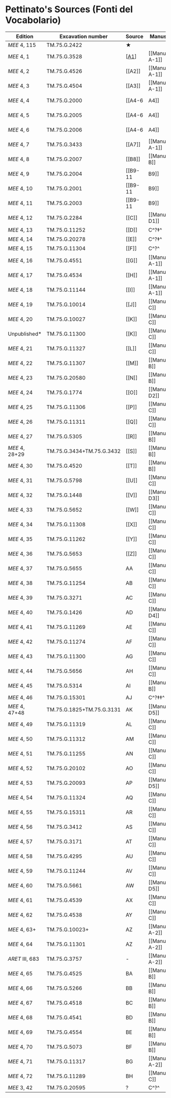 # Pettinato's Sources (Fonti del Vocabolario)

|    Edition     |     Excavation number     | Source |     Manuscript     | Bonechi |
| -------------- | ------------------------- | ------ | ------------------ | ------- |
| *MEE* 4, 115   | TM.75.G.2422              | ★      |                     | EBK-A   |
| *MEE* 4, 1     | TM.75.G.3528              | [[A1]]   | [[Manuscript A-1]]  | EBL<sub>2</sub>  |
| *MEE* 4, 2     | TM.75.G.4526              | [[A2]]   | [[Manuscript A-1]]  | EBL<sub>2</sub>  |
| *MEE* 4, 3     | TM.75.G.4504              | [[A3]]   | [[Manuscript A-1]]  | EBL<sub>2</sub>  |
| *MEE* 4, 4     | TM.75.G.2000              | [[A4-6|A4]]   | [[Manuscript A-1]]  | EBL<sub>2</sub>  |
| *MEE* 4, 5     | TM.75.G.2005              | [[A4-6|A4]]   | [[Manuscript A-1]]  | EBL<sub>2</sub>  |
| *MEE* 4, 6     | TM.75.G.2006              | [[A4-6|A4]]   | [[Manuscript A-1]]  | EBL<sub>2</sub>  |
| *MEE* 4, 7     | TM.75.G.3433              | [[A7]]   | [[Manuscript A-1]]  | EBL<sub>2</sub>  |
| *MEE* 4, 8     | TM.75.G.2007              | [[B8]]   | [[Manuscript B]]    | EBL<sub>4</sub>  |
| *MEE* 4, 9     | TM.75.G.2004              | [[B9-11|B9]]   | [[Manuscript B]]    | EBL<sub>4</sub>  |
| *MEE* 4, 10    | TM.75.G.2001              | [[B9-11|B9]]   | [[Manuscript B]]    | EBL<sub>4</sub>  |
| *MEE* 4, 11    | TM.75.G.2003              | [[B9-11|B9]]   | [[Manuscript B]]    | EBL<sub>4</sub>  |
| *MEE* 4, 12    | TM.75.G.2284              | [[C]]      | [[Manuscript D1]]   | EBL<sub>1a</sub> |
| *MEE* 4, 13    | TM.75.G.11252             | [[D]]      | C^?‡^               | EBL<sub>3a</sub> |
| *MEE* 4, 14    | TM.75.G.20278             | [[E]]      | C^?‡^               | EBL<sub>3a</sub> |
| *MEE* 4, 15    | TM.75.G.11304             | [[F]]      | C^?^                | EBL<sub>3a</sub> |
| *MEE* 4, 16    | TM.75.G.4551              | [[G]]      | [[Manuscript A-1]]  | EBL<sub>2</sub>  |
| *MEE* 4, 17    | TM.75.G.4534              | [[H]]      | [[Manuscript A-1]]  | EBL<sub>2</sub>  |
| *MEE* 4, 18    | TM.75.G.11144             | [[I]]      | [[Manuscript A-1]]  | EBL<sub>2</sub>  |
| *MEE* 4, 19    | TM.75.G.10014             | [[J]]      | [[Manuscript C]]    | EBL<sub>3a</sub> |
| *MEE* 4, 20    | TM.75.G.10027             | [[K]]      | [[Manuscript C]]    | EBL<sub>3a</sub> |
| Unpublished*   | TM.75.G.11300             | [[K]]      | [[Manuscript C]]    | EBL<sub>3a</sub> |
| *MEE* 4, 21    | TM.75.G.11327             | [[L]]      | [[Manuscript C]]    | EBL<sub>3a</sub> |
| *MEE* 4, 22    | TM.75.G.11307             | [[M]]      | [[Manuscript B]]    | EBL<sub>4</sub>  |
| *MEE* 4, 23    | TM.75.G.20580             | [[N]]      | [[Manuscript B]]    | EBL<sub>4</sub>  |
| *MEE* 4, 24    | TM.75.G.1774              | [[O]]      | [[Manuscript D2]]   | EBL<sub>1b</sub> |
| *MEE* 4, 25    | TM.75.G.11306             | [[P]]      | [[Manuscript C]]    | EBL<sub>3a</sub> |
| *MEE* 4, 26    | TM.75.G.11311             | [[Q]]      | [[Manuscript C]]    | EBL<sub>3a</sub> |
| *MEE* 4, 27    | TM.75.G.5305              | [[R]]      | [[Manuscript B]]    | EBL<sub>4</sub>  |
| *MEE* 4, 28+29 | TM.75.G.3434+TM.75.G.3432 | [[S]]      | [[Manuscript B]]    | EBL<sub>4</sub>  |
| *MEE* 4, 30    | TM.75.G.4520              | [[T]]      | [[Manuscript B]]    | EBL<sub>4</sub>  |
| *MEE* 4, 31    | TM.75.G.5798              | [[U]]      | [[Manuscript C]]    | EBL<sub>3a</sub> |
| *MEE* 4, 32    | TM.75.G.1448              | [[V]]      | [[Manuscript D3]]   | EBL<sub>1c</sub> |
| *MEE* 4, 33    | TM.75.G.5652              | [[W]]      | [[Manuscript C]]    | EBL<sub>3a</sub> |
| *MEE* 4, 34    | TM.75.G.11308             | [[X]]      | [[Manuscript C]]    | EBL<sub>3a</sub> |
| *MEE* 4, 35    | TM.75.G.11262             | [[Y]]      | [[Manuscript C]]    | EBL<sub>3a</sub> |
| *MEE* 4, 36    | TM.75.G.5653              | [[Z]]      | [[Manuscript C]]    | EBL<sub>3a</sub> |
| *MEE* 4, 37    | TM.75.G.5655              | AA     | [[Manuscript C]]    | EBL<sub>3a</sub> |
| *MEE* 4, 38    | TM.75.G.11254             | AB     | [[Manuscript C]]    | EBL<sub>3a</sub> |
| *MEE* 4, 39    | TM.75.G.3271              | AC     | [[Manuscript C]]    | EBL<sub>3a</sub> |
| *MEE* 4, 40    | TM.75.G.1426              | AD     | [[Manuscript D4]]   | EBL<sub>1d</sub> |
| *MEE* 4, 41    | TM.75.G.11269             | AE     | [[Manuscript C]]    | EBL<sub>3a</sub> |
| *MEE* 4, 42    | TM.75.G.11274             | AF     | [[Manuscript C]]    | EBL<sub>3a</sub> |
| *MEE* 4, 43    | TM.75.G.11300             | AG     | [[Manuscript C]]    | EBL<sub>3a</sub> |
| *MEE* 4, 44    | TM.75.G.5656              | AH     | [[Manuscript C]]    | EBL<sub>3a</sub> |
| *MEE* 4, 45    | TM.75.G.5314              | AI     | [[Manuscript B]]    | EBL<sub>4</sub>  |
| *MEE* 4, 46    | TM.75.G.15301             | AJ     | C^?‡‡^              | EBL<sub>4</sub>  |
| *MEE* 4, 47+48 | TM.75.G.1825+TM.75.G.3131 | AK     | [[Manuscript D5]]   | EBL<sub>1d</sub> |
| *MEE* 4, 49    | TM.75.G.11319             | AL     | [[Manuscript C]]    | EBL<sub>3a</sub> |
| *MEE* 4, 50    | TM.75.G.11312             | AM     | [[Manuscript C]]    | EBL<sub>3a</sub> |
| *MEE* 4, 51    | TM.75.G.11255             | AN     | [[Manuscript C]]    | EBL<sub>3a</sub> |
| *MEE* 4, 52    | TM.75.G.20102             | AO     | [[Manuscript C]]    | EBL<sub>3a</sub> |
| *MEE* 4, 53    | TM.75.G.20093             | AP     | [[Manuscript D5]]   | EBL<sub>1d</sub> |
| *MEE* 4, 54    | TM.75.G.11324             | AQ     | [[Manuscript C]]    | EBL<sub>3a</sub> |
| *MEE* 4, 55    | TM.75.G.15311             | AR     | [[Manuscript C]]    | EBL<sub>3a</sub> |
| *MEE* 4, 56    | TM.75.G.3412              | AS     | [[Manuscript C]]    | EBL<sub>3a</sub> |
| *MEE* 4, 57    | TM.75.G.3171              | AT     | [[Manuscript C]]    | EBL<sub>3a</sub> |
| *MEE* 4, 58    | TM.75.G.4295              | AU     | [[Manuscript C]]    | EBL<sub>3a</sub> |
| *MEE* 4, 59    | TM.75.G.11244             | AV     | [[Manuscript C]]    | EBL<sub>3a</sub> |
| *MEE* 4, 60    | TM.75.G.5661              | AW     | [[Manuscript D5]]   | EBL<sub>1d</sub> |
| *MEE* 4, 61    | TM.75.G.4539              | AX     | [[Manuscript C]]    | EBL<sub>3a</sub> |
| *MEE* 4, 62    | TM.75.G.4538              | AY     | [[Manuscript C]]    | EBL<sub>3a</sub> |
| *MEE* 4, 63+   | TM.75.G.10023+            | AZ     | [[Manuscript A-2]]  | EBL<sub>3b</sub> |
| *MEE* 4, 64    | TM.75.G.11301             | AZ     | [[Manuscript A-2]]  | EBL<sub>3b</sub> |
| *ARET* III, 683 | TM.75.G.3757              | -      | [[Manuscript A-2]]  | EBL<sub>3b</sub> |
| *MEE* 4, 65    | TM.75.G.4525              | BA     | [[Manuscript B]]    | EBL<sub>4</sub>  |
| *MEE* 4, 66    | TM.75.G.5266              | BB     | [[Manuscript B]]    | EBL<sub>4</sub>  |
| *MEE* 4, 67    | TM.75.G.4518              | BC     | [[Manuscript B]]    | EBL<sub>4</sub>  |
| *MEE* 4, 68    | TM.75.G.4541              | BD     | [[Manuscript B]]    | EBL<sub>4</sub>  |
| *MEE* 4, 69    | TM.75.G.4554              | BE     | [[Manuscript B]]    | EBL<sub>4</sub>  |
| *MEE* 4, 70    | TM.75.G.5073              | BF     | [[Manuscript B]]    | EBL<sub>4</sub>  |
| *MEE* 4, 71    | TM.75.G.11317             | BG     | [[Manuscript A-2]]  | EBL<sub>3a</sub> |
| *MEE* 4, 72    | TM.75.G.11289             | BH     | [[Manuscript C]]    | EBL<sub>3a</sub> |
| *MEE* 3, 42      | TM.75.G.20595             | ?      | C^?^                |         |


[//begin]: # "Autogenerated link references for markdown compatibility"
[A1]: A1 "MEE 4, 1 = TM.75.G.3528"
[//end]: # "Autogenerated link references"